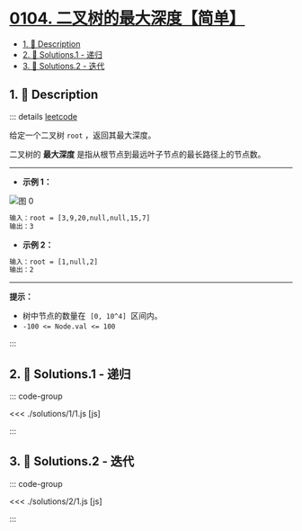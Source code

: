 # [0104. 二叉树的最大深度【简单】](https://github.com/tnotesjs/TNotes.leetcode/tree/main/notes/0104.%20%E4%BA%8C%E5%8F%89%E6%A0%91%E7%9A%84%E6%9C%80%E5%A4%A7%E6%B7%B1%E5%BA%A6%E3%80%90%E7%AE%80%E5%8D%95%E3%80%91)

<!-- region:toc -->

- [1. 📝 Description](#1--description)
- [2. 🎯 Solutions.1 - 递归](#2--solutions1---递归)
- [3. 🎯 Solutions.2 - 迭代](#3--solutions2---迭代)

<!-- endregion:toc -->

## 1. 📝 Description

::: details [leetcode](https://leetcode.cn/problems/maximum-depth-of-binary-tree)

给定一个二叉树 `root` ，返回其最大深度。

二叉树的 **最大深度** 是指从根节点到最远叶子节点的最长路径上的节点数。

---

- **示例 1：**

![图 0](https://cdn.jsdelivr.net/gh/tnotesjs/imgs@main/2025-08-21-12-26-04.png)

```txt
输入：root = [3,9,20,null,null,15,7]
输出：3
```

- **示例 2：**

```txt
输入：root = [1,null,2]
输出：2
```

---

**提示：**

- 树中节点的数量在  `[0, 10^4]`  区间内。
- `-100 <= Node.val <= 100`

:::

## 2. 🎯 Solutions.1 - 递归

::: code-group

<<< ./solutions/1/1.js [js]

:::

## 3. 🎯 Solutions.2 - 迭代

::: code-group

<<< ./solutions/2/1.js [js]

:::
